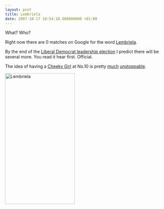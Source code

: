 ```yaml
---
layout: post
title: Lembriela
date: 2007-10-17 10:54:18.000000000 +01:00
---
```

What? Who?

Right now there are 0 matches on Google for the word <a target="_blank" href="https://www.google.co.uk/search?hl=en&amp;q=lembriela">Lembriela</a>.

By the end of the <a target="_blank" href="https://www.libdems.org.uk/news/statement-by-the-liberal-democrats.13279.html">Liberal Democrat leadership election</a> I predict there will be several more. You read it hear first. Official.

The idea of having a <a target="_blank" href="https://en.wikipedia.org/wiki/Lembit_%C3%96pik">Cheeky Girl</a> at No.10 is pretty <a target="_blank" href="https://andershanson.wordpress.com/2007/10/13/unexpected-trip-to-welsh-liberal-democrat-conference/">much</a> <a target="_blank" href="https://www.dailyrecord.co.uk/comment/offbeat-news/2007/10/17/off-the-record-86908-19963349/">unstoppable</a>.

<img border="0" align="middle" width="228" src="https://img.dailymail.co.uk/i/pix/2006/12/lempitcheek161206_228x427.jpg" alt="Lembriela" height="427" />
